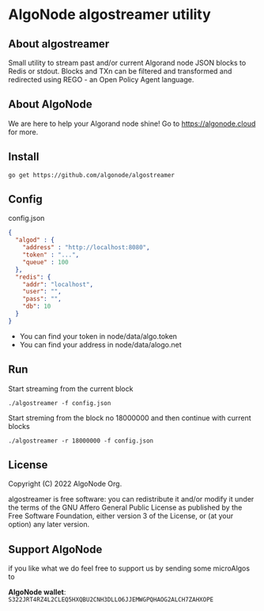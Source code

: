 # AlgoNode algostreamer utility

## About algostreamer

Small utility to stream past and/or current Algorand node JSON blocks to Redis or stdout.
Blocks and TXn can be filtered and transformed and redirected using REGO - an Open Policy Agent language.

## About AlgoNode

We are here to help your Algorand node shine!
Go to https://algonode.cloud for more.

## Install 

```Shell
go get https://github.com/algonode/algostreamer
```

## Config

config.json
```json
{
  "algod" : {
    "address" : "http://localhost:8080",
    "token" : "...",
    "queue" : 100
  },
  "redis": {
    "addr": "localhost",
    "user": "",
    "pass": "",
    "db": 10
  }
}
```

* You can find your token in node/data/algo.token
* You can find your address in node/data/alogo.net

## Run

Start streaming from the current block
```Shell
./algostreamer -f config.json 
```

Start streming from the block no 18000000 and then continue with current blocks
```Shell
./algostreamer -r 18000000 -f config.json 
```

## License

Copyright (C) 2022 AlgoNode Org.

algostreamer is free software: you can redistribute it and/or modify
it under the terms of the GNU Affero General Public License as
published by the Free Software Foundation, either version 3 of the
License, or (at your option) any later version.

## Support AlgoNode

if you like what we do feel free to support us by sending some microAlgos to

**AlgoNode wallet**: `S322JRT4RZ4L2CLEQ5HXQBU2CNH3DLLO6JJEMWGPQHAOG2ALCH7ZAHXOPE`
